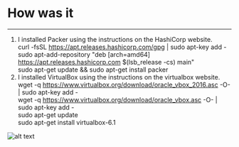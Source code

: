 # How was it
************

1. I installed Packer using the instructions on the HashiCorp website.  
   curl -fsSL https://apt.releases.hashicorp.com/gpg | sudo apt-key add -  
   sudo apt-add-repository "deb [arch=amd64] https://apt.releases.hashicorp.com $(lsb_release -cs) main"  
   sudo apt-get update && sudo apt-get install packer  
2. I installed VirtualBox using the instructions on the virtualbox website.
   wget -q https://www.virtualbox.org/download/oracle_vbox_2016.asc -O- | sudo apt-key add -  
   wget -q https://www.virtualbox.org/download/oracle_vbox.asc -O- | sudo apt-key add -  
   sudo apt-get update  
   sudo apt-get install virtualbox-6.1  



![alt text](https://github.com/dan480/DevOps_courses/blob/main/packer_finish.jpg?raw=true)
   
